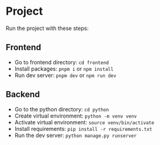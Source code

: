 # Project

Run the project with these steps:

## Frontend

- Go to frontend directory: `cd frontend`
- Install packages: `pnpm i` or `npm install`
- Run dev server: `pnpm dev` or `npm run dev`

## Backend

- Go to the python directory: `cd python`
- Create virtual environment: `python -m venv venv`
- Activate virtual environment: `source venv/bin/activate`
- Install requirements: `pip install -r requirements.txt`
- Run the dev server: `python manage.py runserver`
